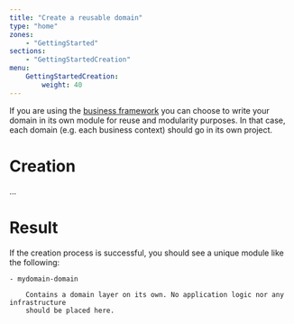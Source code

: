 ```yaml
---
title: "Create a reusable domain"
type: "home"
zones:
    - "GettingStarted"
sections:
    - "GettingStartedCreation"
menu:
    GettingStartedCreation:
        weight: 40
---
```


If you are using the [business framework](/docs/business) you can choose to write your domain in its own module for 
reuse and modularity purposes. In that case, each domain (e.g. each business context) should go in its own project.

# Creation

...

# Result

If the creation process is successful, you should see a unique module like the following:

```plain
- mydomain-domain

    Contains a domain layer on its own. No application logic nor any infrastructure 
    should be placed here.
```
